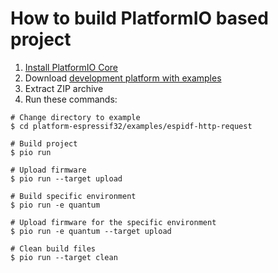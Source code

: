 How to build PlatformIO based project
=====================================

1. [Install PlatformIO Core](https://docs.platformio.org/page/core.html)
2. Download [development platform with examples](https://github.com/platformio/platform-espressif32/archive/develop.zip)
3. Extract ZIP archive
4. Run these commands:

```shell
# Change directory to example
$ cd platform-espressif32/examples/espidf-http-request

# Build project
$ pio run

# Upload firmware
$ pio run --target upload

# Build specific environment
$ pio run -e quantum

# Upload firmware for the specific environment
$ pio run -e quantum --target upload

# Clean build files
$ pio run --target clean
```